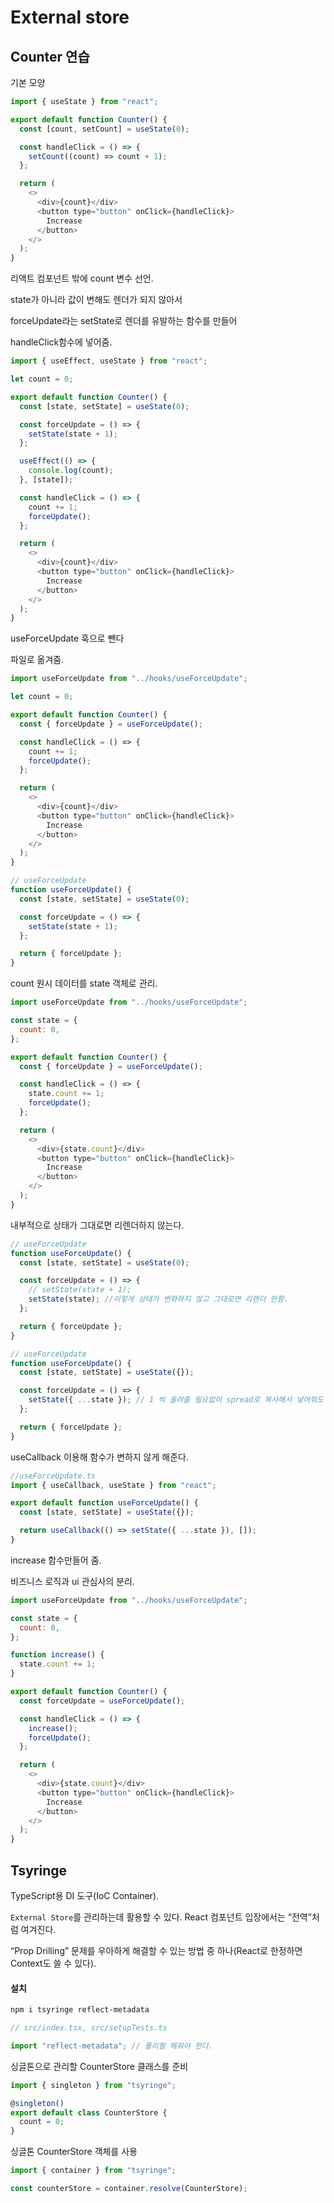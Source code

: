 # External store

## Counter 연습

기본 모양

```js
import { useState } from "react";

export default function Counter() {
  const [count, setCount] = useState(0);

  const handleClick = () => {
    setCount((count) => count + 1);
  };

  return (
    <>
      <div>{count}</div>
      <button type="button" onClick={handleClick}>
        Increase
      </button>
    </>
  );
}
```

리액트 컴포넌트 밖에 count 변수 선언.

state가 아니라 값이 변해도 렌더가 되지 않아서

forceUpdate라는 setState로 렌더를 유발하는 함수를 만들어

handleClick함수에 넣어줌.

```js
import { useEffect, useState } from "react";

let count = 0;

export default function Counter() {
  const [state, setState] = useState(0);

  const forceUpdate = () => {
    setState(state + 1);
  };

  useEffect(() => {
    console.log(count);
  }, [state]);

  const handleClick = () => {
    count += 1;
    forceUpdate();
  };

  return (
    <>
      <div>{count}</div>
      <button type="button" onClick={handleClick}>
        Increase
      </button>
    </>
  );
}
```

useForceUpdate 훅으로 뺀다

파일로 옮겨줌.

```js
import useForceUpdate from "../hooks/useForceUpdate";

let count = 0;

export default function Counter() {
  const { forceUpdate } = useForceUpdate();

  const handleClick = () => {
    count += 1;
    forceUpdate();
  };

  return (
    <>
      <div>{count}</div>
      <button type="button" onClick={handleClick}>
        Increase
      </button>
    </>
  );
}

// useForceUpdate
function useForceUpdate() {
  const [state, setState] = useState(0);

  const forceUpdate = () => {
    setState(state + 1);
  };

  return { forceUpdate };
}
```

count 원시 데이터를 state 객체로 관리.

```js
import useForceUpdate from "../hooks/useForceUpdate";

const state = {
  count: 0,
};

export default function Counter() {
  const { forceUpdate } = useForceUpdate();

  const handleClick = () => {
    state.count += 1;
    forceUpdate();
  };

  return (
    <>
      <div>{state.count}</div>
      <button type="button" onClick={handleClick}>
        Increase
      </button>
    </>
  );
}
```

내부적으로 상태가 그대로면 리렌더하지 않는다.

```js
// useForceUpdate
function useForceUpdate() {
  const [state, setState] = useState(0);

  const forceUpdate = () => {
    // setState(state + 1);
    setState(state); //이렇게 상태가 변화하지 않고 그대로면 리렌더 안함.
  };

  return { forceUpdate };
}
```

```js
// useForceUpdate
function useForceUpdate() {
  const [state, setState] = useState({});

  const forceUpdate = () => {
    setState({ ...state }); // 1 씩 올려줄 필요없이 spread로 복사해서 넣어줘도 새 객체 이므로 리렌더한다.
  };

  return { forceUpdate };
}
```

useCallback 이용해 함수가 변하지 않게 해준다.

```js
//useForceUpdate.ts
import { useCallback, useState } from "react";

export default function useForceUpdate() {
  const [state, setState] = useState({});

  return useCallback(() => setState({ ...state }), []);
}
```

increase 함수만들어 줌.

비즈니스 로직과 ui 관심사의 분리.

```js
import useForceUpdate from "../hooks/useForceUpdate";

const state = {
  count: 0,
};

function increase() {
  state.count += 1;
}

export default function Counter() {
  const forceUpdate = useForceUpdate();

  const handleClick = () => {
    increase();
    forceUpdate();
  };

  return (
    <>
      <div>{state.count}</div>
      <button type="button" onClick={handleClick}>
        Increase
      </button>
    </>
  );
}
```

## Tsyringe

TypeScript용 DI 도구(IoC Container).

`External Store`를 관리하는데 활용할 수 있다. React 컴포넌트 입장에서는 “전역”처럼 여겨진다.

“Prop Drilling” 문제를 우아하게 해결할 수 있는 방법 중 하나(React로 한정하면 Context도 쓸 수 있다).

#### 설치

```bash
npm i tsyringe reflect-metadata
```

```js
// src/index.tsx, src/setupTests.ts

import "reflect-metadata"; // 폴리필 해줘야 한다.
```

싱글톤으로 관리할 CounterStore 클래스를 준비

```js
import { singleton } from "tsyringe";

@singleton()
export default class CounterStore {
  count = 0;
}
```

싱글톤 CounterStore 객체를 사용

```js
import { container } from "tsyringe";

const counterStore = container.resolve(CounterStore);
```
